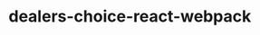# dealers-choice-react-webpack

<!-- Phase 0 PartA
   x setup install sequelize, pg, and express and nodemon as a dev dependency
   x add a server.js file
   x add a start:dev script which has nodemon call server.js
Phase 0 PartB
   x install webpack webpack-cli react react-dom babel-loader @babel/preset-react as dev dependencies
   x create a src/index.js file
   x use the following webpack.config.js file
Phase 1
   x add a backend data model and seed some data
Phase 2
   x add a GET api route which will be used to on the front end to return all of your data
   x example GET /api/your_model_name_pluralized_goes_here (ie things, people, pets, etc.. etc.)
   x add a POST route which will randomly generate a new item (you can test this with curl)
Phase 3
   x add a GET / route to return index.html
   x make sure to add a static route so that the webpack generated file can be returned to the client
Phase 4
   x setup a React application which will load the data from your backend route by making an axios call.
Phase 5
   x add the ability for a user to insert an item by calling the POST route you created. Make sure the new item is displayed.
Phase 6
    deploy your application
Phase n+ (extra credit)
    add ability to delete data
    style your application
    add some tests -->